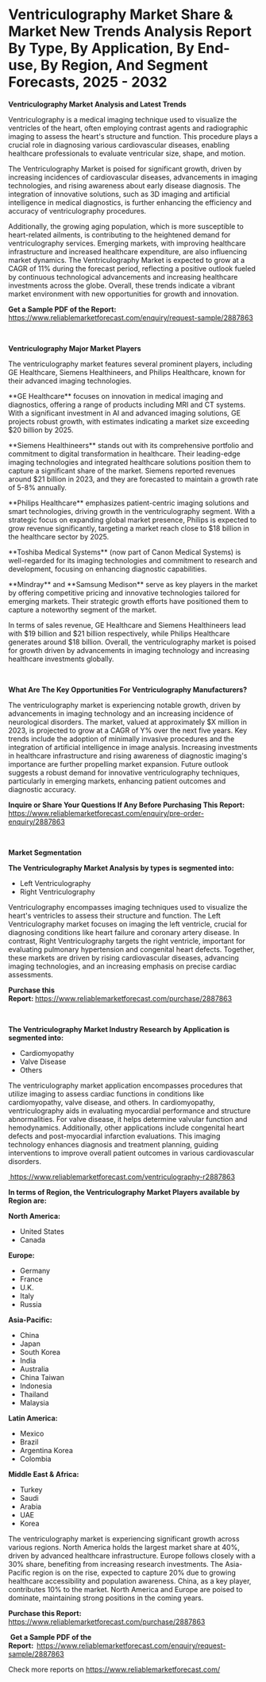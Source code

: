 <p><h1>Ventriculography Market Share & Market New Trends Analysis Report By Type, By Application, By End-use, By Region, And Segment Forecasts, 2025 - 2032</h1></p><p><strong>Ventriculography Market Analysis and Latest Trends</strong></p>
<p><p>Ventriculography is a medical imaging technique used to visualize the ventricles of the heart, often employing contrast agents and radiographic imaging to assess the heart's structure and function. This procedure plays a crucial role in diagnosing various cardiovascular diseases, enabling healthcare professionals to evaluate ventricular size, shape, and motion.</p><p>The Ventriculography Market is poised for significant growth, driven by increasing incidences of cardiovascular diseases, advancements in imaging technologies, and rising awareness about early disease diagnosis. The integration of innovative solutions, such as 3D imaging and artificial intelligence in medical diagnostics, is further enhancing the efficiency and accuracy of ventriculography procedures. </p><p>Additionally, the growing aging population, which is more susceptible to heart-related ailments, is contributing to the heightened demand for ventriculography services. Emerging markets, with improving healthcare infrastructure and increased healthcare expenditure, are also influencing market dynamics. The Ventriculography Market is expected to grow at a CAGR of 11% during the forecast period, reflecting a positive outlook fueled by continuous technological advancements and increasing healthcare investments across the globe. Overall, these trends indicate a vibrant market environment with new opportunities for growth and innovation.</p></p>
<p><strong>Get a Sample PDF of the Report:&nbsp;</strong> <a href="https://www.reliablemarketforecast.com/enquiry/request-sample/2887863?utm_campaign=2949&utm_medium=2&utm_source=Github&utm_content=ia&utm_term=14032025&utm_id=ventriculography">https://www.reliablemarketforecast.com/enquiry/request-sample/2887863</a></p>
<p>&nbsp;</p>
<p><strong>Ventriculography Major Market Players</strong></p>
<p><p>The ventriculography market features several prominent players, including GE Healthcare, Siemens Healthineers, and Philips Healthcare, known for their advanced imaging technologies. </p><p>**GE Healthcare** focuses on innovation in medical imaging and diagnostics, offering a range of products including MRI and CT systems. With a significant investment in AI and advanced imaging solutions, GE projects robust growth, with estimates indicating a market size exceeding $20 billion by 2025.</p><p>**Siemens Healthineers** stands out with its comprehensive portfolio and commitment to digital transformation in healthcare. Their leading-edge imaging technologies and integrated healthcare solutions position them to capture a significant share of the market. Siemens reported revenues around $21 billion in 2023, and they are forecasted to maintain a growth rate of 5-8% annually.</p><p>**Philips Healthcare** emphasizes patient-centric imaging solutions and smart technologies, driving growth in the ventriculography segment. With a strategic focus on expanding global market presence, Philips is expected to grow revenue significantly, targeting a market reach close to $18 billion in the healthcare sector by 2025.</p><p>**Toshiba Medical Systems** (now part of Canon Medical Systems) is well-regarded for its imaging technologies and commitment to research and development, focusing on enhancing diagnostic capabilities. </p><p>**Mindray** and **Samsung Medison** serve as key players in the market by offering competitive pricing and innovative technologies tailored for emerging markets. Their strategic growth efforts have positioned them to capture a noteworthy segment of the market.</p><p>In terms of sales revenue, GE Healthcare and Siemens Healthineers lead with $19 billion and $21 billion respectively, while Philips Healthcare generates around $18 billion. Overall, the ventriculography market is poised for growth driven by advancements in imaging technology and increasing healthcare investments globally.</p></p>
<p>&nbsp;</p>
<p><strong>What Are The Key Opportunities For Ventriculography Manufacturers?</strong></p>
<p><p>The ventriculography market is experiencing notable growth, driven by advancements in imaging technology and an increasing incidence of neurological disorders. The market, valued at approximately $X million in 2023, is projected to grow at a CAGR of Y% over the next five years. Key trends include the adoption of minimally invasive procedures and the integration of artificial intelligence in image analysis. Increasing investments in healthcare infrastructure and rising awareness of diagnostic imaging's importance are further propelling market expansion. Future outlook suggests a robust demand for innovative ventriculography techniques, particularly in emerging markets, enhancing patient outcomes and diagnostic accuracy.</p></p>
<p><strong>Inquire or Share Your Questions If Any Before Purchasing This Report:</strong> <a href="https://www.reliablemarketforecast.com/enquiry/pre-order-enquiry/2887863?utm_campaign=2949&utm_medium=2&utm_source=Github&utm_content=ia&utm_term=14032025&utm_id=ventriculography">https://www.reliablemarketforecast.com/enquiry/pre-order-enquiry/2887863</a></p>
<p>&nbsp;</p>
<p><strong>Market Segmentation</strong></p>
<p><strong>The Ventriculography Market Analysis by types is segmented into:</strong></p>
<p><ul><li>Left Ventriculography</li><li>Right Ventriculography</li></ul></p>
<p><p>Ventriculography encompasses imaging techniques used to visualize the heart's ventricles to assess their structure and function. The Left Ventriculography market focuses on imaging the left ventricle, crucial for diagnosing conditions like heart failure and coronary artery disease. In contrast, Right Ventriculography targets the right ventricle, important for evaluating pulmonary hypertension and congenital heart defects. Together, these markets are driven by rising cardiovascular diseases, advancing imaging technologies, and an increasing emphasis on precise cardiac assessments.</p></p>
<p><strong>Purchase this Report:&nbsp;</strong><a href="https://www.reliablemarketforecast.com/purchase/2887863?utm_campaign=2949&utm_medium=2&utm_source=Github&utm_content=ia&utm_term=14032025&utm_id=ventriculography">https://www.reliablemarketforecast.com/purchase/2887863</a></p>
<p>&nbsp;</p>
<p><strong>The Ventriculography Market Industry Research by Application is segmented into:</strong></p>
<p><ul><li>Cardiomyopathy</li><li>Valve Disease</li><li>Others</li></ul></p>
<p><p>The ventriculography market application encompasses procedures that utilize imaging to assess cardiac functions in conditions like cardiomyopathy, valve disease, and others. In cardiomyopathy, ventriculography aids in evaluating myocardial performance and structure abnormalities. For valve disease, it helps determine valvular function and hemodynamics. Additionally, other applications include congenital heart defects and post-myocardial infarction evaluations. This imaging technology enhances diagnosis and treatment planning, guiding interventions to improve overall patient outcomes in various cardiovascular disorders.</p></p>
<p><a href="https://www.reliablemarketforecast.com/ventriculography-r2887863?utm_campaign=2949&utm_medium=2&utm_source=Github&utm_content=ia&utm_term=14032025&utm_id=ventriculography">&nbsp;https://www.reliablemarketforecast.com/ventriculography-r2887863</a></p>
<p><strong>In terms of Region, the Ventriculography Market Players available by Region are:</strong></p>
<p>
    <p> <strong> North America: </strong>
        <ul>
            <li>United States</li>
            <li>Canada</li>
        </ul>
        </p> 
    <p> <strong> Europe: </strong>
        <ul>
            <li>Germany</li>
            <li>France</li>
            <li>U.K.</li>
            <li>Italy</li>
            <li>Russia</li>
        </ul>
        </p> 
    <p> <strong> Asia-Pacific: </strong>
        <ul>
            <li>China</li>
            <li>Japan</li>
            <li>South Korea</li>
            <li>India</li>
            <li>Australia</li>
            <li>China Taiwan</li>
            <li>Indonesia</li>
            <li>Thailand</li>
            <li>Malaysia</li>
        </ul>
        </p> 
    <p> <strong> Latin America: </strong>
        <ul>
            <li>Mexico</li>
            <li>Brazil</li>
            <li>Argentina Korea</li>
            <li>Colombia</li>
        </ul>
        </p> 
    <p> <strong> Middle East & Africa: </strong>
        <ul>
            <li>Turkey</li>
            <li>Saudi</li>
            <li>Arabia</li>
            <li>UAE</li>
            <li>Korea</li>
        </ul>
    </p>
    </p>
<p><p>The ventriculography market is experiencing significant growth across various regions. North America holds the largest market share at 40%, driven by advanced healthcare infrastructure. Europe follows closely with a 30% share, benefiting from increasing research investments. The Asia-Pacific region is on the rise, expected to capture 20% due to growing healthcare accessibility and population awareness. China, as a key player, contributes 10% to the market. North America and Europe are poised to dominate, maintaining strong positions in the coming years.</p></p>
<p><strong>Purchase this Report: </strong><a href="https://www.reliablemarketforecast.com/purchase/2887863?utm_campaign=2949&utm_medium=2&utm_source=Github&utm_content=ia&utm_term=14032025&utm_id=ventriculography">https://www.reliablemarketforecast.com/purchase/2887863</a></p>
<p>&nbsp;<strong>Get a Sample PDF of the Report:&nbsp;&nbsp;</strong><a href="https://www.reliablemarketforecast.com/enquiry/request-sample/2887863?utm_campaign=2949&utm_medium=2&utm_source=Github&utm_content=ia&utm_term=14032025&utm_id=ventriculography">https://www.reliablemarketforecast.com/enquiry/request-sample/2887863</a></p>
<p><strong></strong></p>
<p>Check more reports on <a href="https://www.reliablemarketforecast.com/?utm_campaign=2949&utm_medium=2&utm_source=Github&utm_content=ia&utm_term=14032025&utm_id=ventriculography">https://www.reliablemarketforecast.com/</a></p>